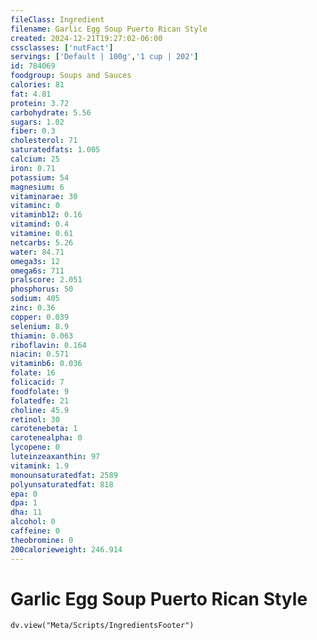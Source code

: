 ```yaml
---
fileClass: Ingredient
filename: Garlic Egg Soup Puerto Rican Style
created: 2024-12-21T19:27:02-06:00
cssclasses: ['nutFact']
servings: ['Default | 100g','1 cup | 202']
id: 784069
foodgroup: Soups and Sauces
calories: 81
fat: 4.81
protein: 3.72
carbohydrate: 5.56
sugars: 1.02
fiber: 0.3
cholesterol: 71
saturatedfats: 1.005
calcium: 25
iron: 0.71
potassium: 54
magnesium: 6
vitaminarae: 30
vitaminc: 0
vitaminb12: 0.16
vitamind: 0.4
vitamine: 0.61
netcarbs: 5.26
water: 84.71
omega3s: 12
omega6s: 711
pralscore: 2.051
phosphorus: 50
sodium: 405
zinc: 0.36
copper: 0.039
selenium: 8.9
thiamin: 0.063
riboflavin: 0.164
niacin: 0.571
vitaminb6: 0.036
folate: 16
folicacid: 7
foodfolate: 9
folatedfe: 21
choline: 45.9
retinol: 30
carotenebeta: 1
carotenealpha: 0
lycopene: 0
luteinzeaxanthin: 97
vitamink: 1.9
monounsaturatedfat: 2589
polyunsaturatedfat: 818
epa: 0
dpa: 1
dha: 11
alcohol: 0
caffeine: 0
theobromine: 0
200calorieweight: 246.914
---
```


# Garlic Egg Soup Puerto Rican Style

```dataviewjs
dv.view("Meta/Scripts/IngredientsFooter")
```